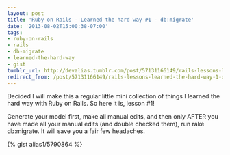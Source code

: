 ```yaml
---
layout: post
title: 'Ruby on Rails - Learned the hard way #1 - db:migrate'
date: '2013-08-02T15:00:38-07:00'
tags:
- ruby-on-rails
- rails
- db-migrate
- learned-the-hard-way
- gist
tumblr_url: http://devalias.tumblr.com/post/57131166149/rails-lessons-learned-the-hard-way-1-db-migrate
redirect_from: /post/57131166149/rails-lessons-learned-the-hard-way-1-db-migrate
---
```

Decided I will make this a regular little mini collection of things I learned the hard way with Ruby on Rails. So here it is, lesson #1!

Generate your model first, make all manual edits, and then only AFTER you have made all your manual edits (and double checked them), run rake db:migrate. It will save you a fair few headaches.


{% gist alias1/5790864 %}
